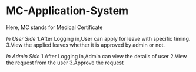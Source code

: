# MC-Application-System
Here, MC stands for Medical Certificate

*In User Side*
1.After Logging in,User can apply for leave with specific timing.
3.View the applied leaves whether it is approved by admin or not.

*In Admin Side*
1.After Logging in,Admin can view the details of user 
2.View the request from the user
3.Approve the request
